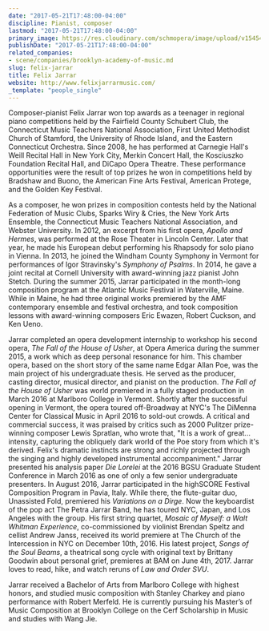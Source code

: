 ```yaml
---
date: "2017-05-21T17:48:00-04:00"
discipline: Pianist, composer
lastmod: "2017-05-21T17:48:00-04:00"
primary_image: https://res.cloudinary.com/schmopera/image/upload/v1545409169/media/webhook-uploads/1495403164038/9597410_orig.jpg.jpg
publishDate: "2017-05-21T17:48:00-04:00"
related_companies:
- scene/companies/brooklyn-academy-of-music.md
slug: felix-jarrar
title: Felix Jarrar
website: http://www.felixjarrarmusic.com/
_template: "people_single"
---
```


Composer-pianist Felix Jarrar won top awards as a teenager in regional piano competitions held by the Fairfield County Schubert Club, the Connecticut Music Teachers National Association, First United Methodist Church of Stamford, the University of Rhode Island, and the Eastern Connecticut Orchestra. Since 2008, he has performed at Carnegie Hall's Weill Recital Hall in New York City, Merkin Concert Hall, the Kosciuszko Foundation Recital Hall, and DiCapo Opera Theatre. These performance opportunities were the result of top prizes he won in competitions held by Bradshaw and Buono, the American Fine Arts Festival, American Protege, and the Golden Key Festival.

As a composer, he won prizes in composition contests held by the National Federation of Music Clubs, Sparks Wiry & Cries, the New York Arts Ensemble, the Connecticut Music Teachers National Association, and Webster University. In 2012, an excerpt from his first opera, *Apollo and Hermes*, was performed at the Rose Theater in Lincoln Center. Later that year, he made his European debut performing his Rhapsody for solo piano in Vienna. In 2013, he joined the Windham County Symphony in Vermont for performances of Igor Stravinsky's *Symphony of Psalms*. In 2014, he gave a joint recital at Cornell University with award-winning jazz pianist John Stetch. During the summer 2015, Jarrar participated in the month-long composition program at the Atlantic Music Festival in Waterville, Maine. While in Maine, he had three original works premiered by the AMF contemporary ensemble and festival orchestra, and took composition lessons with award-winning composers Eric Ewazen, Robert Cuckson, and Ken Ueno.

Jarrar completed an opera development internship to workshop his second opera, *The Fall of the House of Usher*, at Opera America during the summer 2015, a work which as deep personal resonance for him. This chamber opera, based on the short story of the same name Edgar Allan Poe, was the main project of his undergraduate thesis. He served as the producer, casting director, musical director, and pianist on the production. *The Fall of the House of Usher* was world premiered in a fully staged production in March 2016 at Marlboro College in Vermont. Shortly after the successful opening in Vermont, the opera toured off-Broadway at NYC's The DiMenna Center for Classical Music in April 2016 to sold-out crowds. A critical and commercial success, it was praised by critics such as 2000 Pulitzer prize-winning composer Lewis Spratlan, who wrote that, "It is a work of great... intensity, capturing the obliquely dark world of the Poe story from which it's derived. Felix's dramatic instincts are strong and richly projected through the singing and highly developed instrumental accompaniment." Jarrar presented his analysis paper *Die Lorelei* at the 2016 BGSU Graduate Student Conference in March 2016 as one of only a few senior undergraduate presenters. In August 2016, Jarrar participated in the highSCORE Festival Composition Program in Pavia, Italy. While there, the flute-guitar duo, Unassisted Fold, premiered his *Variations on a Dirge*. Now the keyboardist of the pop act The Petra Jarrar Band, he has toured NYC, Japan, and Los Angeles with the group. His first string quartet, *Mosaic of Myself: a Walt Whitman Experience*, co-commissioned by violinist Brendan Speltz and cellist Andrew Janss, received its world premiere at The Church of the Intercession in NYC on December 10th, 2016. His latest project, *Songs of the Soul Beams*, a theatrical song cycle with original text by Brittany Goodwin about personal grief, premieres at BAM on June 4th, 2017. Jarrar loves to read, hike, and watch reruns of *Law and Order SVU*. 

Jarrar received a Bachelor of Arts from Marlboro College with highest honors, and studied music composition with Stanley Charkey and piano performance with Robert Merfeld. He is currently pursuing his Master’s of Music Composition at Brooklyn College on the Cerf Scholarship in Music and studies with Wang Jie. 
